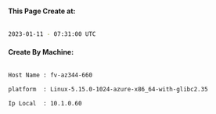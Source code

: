 
   
#### This Page Create at:

```bash

2023-01-11 - 07:31:00 UTC

```

#### Create By Machine:

```bash

Host Name : fv-az344-660

platform  : Linux-5.15.0-1024-azure-x86_64-with-glibc2.35

Ip Local  : 10.1.0.60

```

